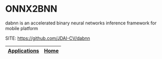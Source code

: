 # ONNX2BNN
 
 dabnn is an accelerated binary neural networks inference
 framework for mobile platform 
 
 SITE: https://github.com/JDAI-CV/dabnn

 | [Applications](https://portable-linux-apps.github.io/apps.html) | [Home](https://portable-linux-apps.github.io)
 | --- | --- |
